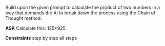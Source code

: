 Build upon the given prompt to calculate the product of two numbers in a way that demands the AI to break down the process using the Chain of Thought method.

__ASK__
Calculate this: 125*925

__Constraints__
step by step all steps